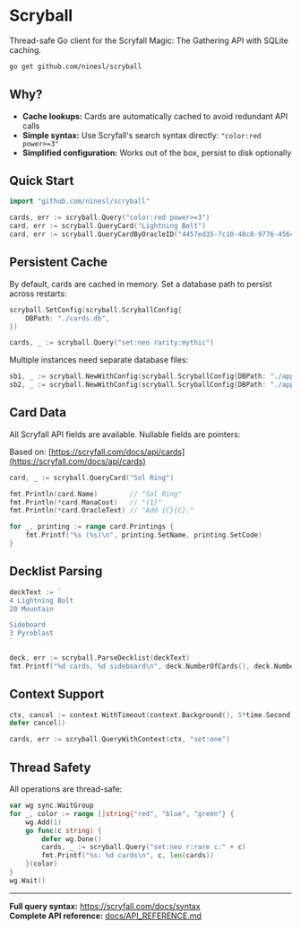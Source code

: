 # Scryball

Thread-safe Go client for the Scryfall Magic: The Gathering API with SQLite caching.

```bash
go get github.com/ninesl/scryball
```

## Why?

- **Cache lookups:** Cards are automatically cached to avoid redundant API calls
- **Simple syntax:** Use Scryfall's search syntax directly: `"color:red power>=3"`
- **Simplified configuration:** Works out of the box, persist to disk optionally

## Quick Start

```go
import "github.com/ninesl/scryball"

cards, err := scryball.Query("color:red power>=3")
card, err := scryball.QueryCard("Lightning Bolt")
card, err := scryball.QueryCardByOracleID("4457ed35-7c10-48c8-9776-456485fdf070")
```

## Persistent Cache

By default, cards are cached in memory. Set a database path to persist across restarts:

```go
scryball.SetConfig(scryball.ScryballConfig{
    DBPath: "./cards.db",
})

cards, _ := scryball.Query("set:neo rarity:mythic")
```

Multiple instances need separate database files:

```go
sb1, _ := scryball.NewWithConfig(scryball.ScryballConfig{DBPath: "./app1.db"})
sb2, _ := scryball.NewWithConfig(scryball.ScryballConfig{DBPath: "./app2.db"})
```

## Card Data

All Scryfall API fields are available. Nullable fields are pointers:

Based on: [https://scryfall.com/docs/api/cards](https://scryfall.com/docs/api/cards)

```go
card, _ := scryball.QueryCard("Sol Ring")

fmt.Println(card.Name)        // "Sol Ring"
fmt.Println(*card.ManaCost)   // "{1}"
fmt.Println(*card.OracleText) // "Add {C}{C}."

for _, printing := range card.Printings {
    fmt.Printf("%s (%s)\n", printing.SetName, printing.SetCode)
}
```

## Decklist Parsing

```go
deckText := `
4 Lightning Bolt
20 Mountain

Sideboard
3 Pyroblast
`

deck, err := scryball.ParseDecklist(deckText)
fmt.Printf("%d cards, %d sideboard\n", deck.NumberOfCards(), deck.NumberOfSideboardCards())
```

## Context Support

```go
ctx, cancel := context.WithTimeout(context.Background(), 5*time.Second)
defer cancel()

cards, err := scryball.QueryWithContext(ctx, "set:one")
```

## Thread Safety

All operations are thread-safe:

```go
var wg sync.WaitGroup
for _, color := range []string{"red", "blue", "green"} {
    wg.Add(1)
    go func(c string) {
        defer wg.Done()
        cards, _ := scryball.Query("set:neo r:rare c:" + c)
        fmt.Printf("%s: %d cards\n", c, len(cards))
    }(color)
}
wg.Wait()
```

---

**Full query syntax:** https://scryfall.com/docs/syntax  
**Complete API reference:** [docs/API_REFERENCE.md](docs/API_REFERENCE.md)